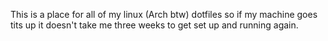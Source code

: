 This is a place for all of my linux (Arch btw) dotfiles so if my machine goes tits up it doesn't take me three weeks to get set up and running again.

